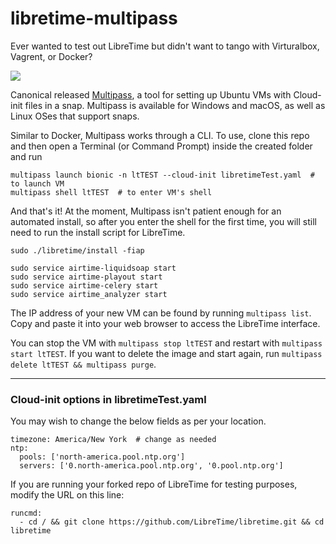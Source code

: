 # libretime-multipass

Ever wanted to test out LibreTime but didn't want to tango with
Virturalbox, Vagrent, or Docker?

![](https://thumbs.gfycat.com/HauntingDirtyDragon-size_restricted.gif)

Canonical released
[Multipass](https://multipass.run), a tool for setting up Ubuntu VMs with Cloud-init files in a snap. Multipass is available for Windows and macOS, as well as Linux OSes that support snaps.

Similar to Docker, Multipass works through a CLI. To use, clone this repo and then open a Terminal (or Command Prompt) inside the created folder and run
```
multipass launch bionic -n ltTEST --cloud-init libretimeTest.yaml  # to launch VM
multipass shell ltTEST  # to enter VM's shell
```

And that's it! At the moment, Multipass isn't patient enough for an automated install, so after you enter the shell for the first time, you will still need to run the install script for LibreTime.

```
sudo ./libretime/install -fiap

sudo service airtime-liquidsoap start
sudo service airtime-playout start
sudo service airtime-celery start
sudo service airtime_analyzer start
```

The IP address of your new VM can be found by running `multipass list`. Copy and paste it into your web browser to access the LibreTime interface.

You can stop the VM with `multipass stop ltTEST` and restart with `multipass start ltTEST`.
If you want to delete the image and start again, run `multipass delete ltTEST && multipass purge`.

---
### Cloud-init options in libretimeTest.yaml

You may wish to change the below fields as per your location.
```
timezone: America/New York  # change as needed
ntp:
  pools: ['north-america.pool.ntp.org']
  servers: ['0.north-america.pool.ntp.org', '0.pool.ntp.org']
```

If you are running your forked repo of LibreTime for testing purposes,
modify the URL on this line:
```
runcmd:
  - cd / && git clone https://github.com/LibreTime/libretime.git && cd libretime
```
